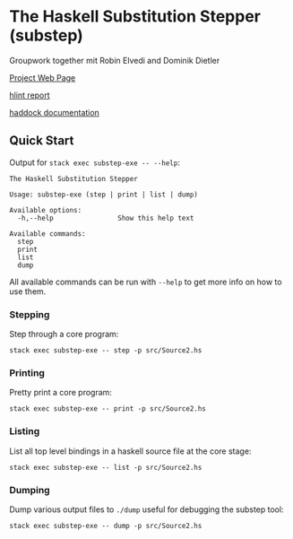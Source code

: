 # The Haskell Substitution Stepper (substep)

Groupwork together mit Robin Elvedi and Dominik Dietler

[Project Web Page](http://haskell-substitution-stepper.pages.gitlab.ost.ch/product-docu/index.html)

[hlint report](https://gitlab.ost.ch/haskell-substitution-stepper/code/-/jobs/artifacts/master/raw/report.html?job=lint)

[haddock documentation](https://gitlab.ost.ch/haskell-substitution-stepper/code/-/jobs/artifacts/master/download?job=haddock)

## Quick Start

Output for `stack exec substep-exe -- --help`:

```plain
The Haskell Substitution Stepper

Usage: substep-exe (step | print | list | dump)

Available options:
  -h,--help                Show this help text

Available commands:
  step                     
  print                    
  list                     
  dump                 
```

All available commands can be run with `--help` to get more info on how to use them.

### Stepping

Step through a core program:

```shell
stack exec substep-exe -- step -p src/Source2.hs
```

### Printing

Pretty print a core program:

```shell
stack exec substep-exe -- print -p src/Source2.hs
```

### Listing

List all top level bindings in a haskell source file at the core stage:

```shell
stack exec substep-exe -- list -p src/Source2.hs
```

### Dumping

Dump various output files to `./dump` useful for debugging the substep tool:

```shell
stack exec substep-exe -- dump -p src/Source2.hs
```
